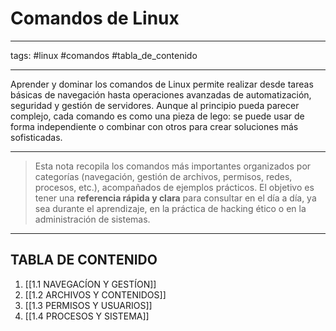 # Comandos de Linux
__________
tags: #linux #comandos #tabla_de_contenido
___________
Aprender y dominar los comandos de Linux permite realizar desde tareas básicas de navegación hasta operaciones avanzadas de automatización, seguridad y gestión de servidores. Aunque al principio pueda parecer complejo, cada comando es como una pieza de lego: se puede usar de forma independiente o combinar con otros para crear soluciones más sofisticadas.
__________
>Esta nota recopila los comandos más importantes organizados por categorías (navegación, gestión de archivos, permisos, redes, procesos, etc.), acompañados de ejemplos prácticos. El objetivo es tener una **referencia rápida y clara** para consultar en el día a día, ya sea durante el aprendizaje, en la práctica de hacking ético o en la administración de sistemas.
________________
## TABLA DE CONTENIDO

1.  [[1.1 NAVEGACÍON Y GESTÍON]]
2. [[1.2 ARCHIVOS Y CONTENIDOS]]
3. [[1.3 PERMISOS  Y USUARIOS]]
4. [[1.4 PROCESOS Y SISTEMA]]
